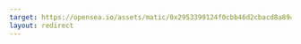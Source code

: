 ```yaml
---
target: https://opensea.io/assets/matic/0x2953399124f0cbb46d2cbacd8a89cf0599974963/108482768269138003181351632476923300658998987284722081459036887488621791150130
layout: redirect
---
```

